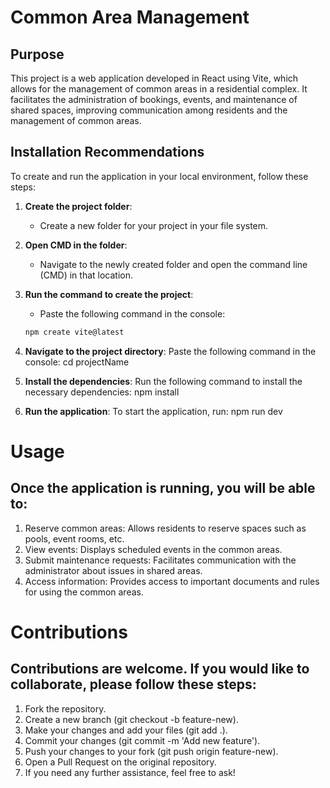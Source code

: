 # Common Area Management

## Purpose

This project is a web application developed in React using Vite, which allows for the management of common areas in a residential complex. It facilitates the administration of bookings, events, and maintenance of shared spaces, improving communication among residents and the management of common areas.

## Installation Recommendations

To create and run the application in your local environment, follow these steps:

1. **Create the project folder**:
   - Create a new folder for your project in your file system.

2. **Open CMD in the folder**:
   - Navigate to the newly created folder and open the command line (CMD) in that location.

3. **Run the command to create the project**:
   - Paste the following command in the console:
   ```bash
   npm create vite@latest

4. **Navigate to the project directory**:
    Paste the following command in the console:
    cd projectName

5. **Install the dependencies**:
    Run the following command to install the necessary dependencies:
    npm install

6. **Run the application**:
    To start the application, run:
    npm run dev

# Usage

## Once the application is running, you will be able to:

1. Reserve common areas: Allows residents to reserve spaces such as pools, event rooms, etc.
2. View events: Displays scheduled events in the common areas.
3. Submit maintenance requests: Facilitates communication with the administrator about issues in shared areas.
4. Access information: Provides access to important documents and rules for using the common areas.

# Contributions
## Contributions are welcome. If you would like to collaborate, please follow these steps:

1. Fork the repository.
2. Create a new branch (git checkout -b feature-new).
3. Make your changes and add your files (git add .).
4. Commit your changes (git commit -m 'Add new feature').
5. Push your changes to your fork (git push origin feature-new).
6. Open a Pull Request on the original repository.
7. If you need any further assistance, feel free to ask!